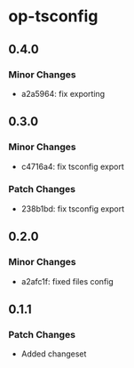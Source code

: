 # op-tsconfig

## 0.4.0

### Minor Changes

- a2a5964: fix exporting

## 0.3.0

### Minor Changes

- c4716a4: fix tsconfig export

### Patch Changes

- 238b1bd: fix tsconfig export

## 0.2.0

### Minor Changes

- a2afc1f: fixed files config

## 0.1.1

### Patch Changes

- Added changeset
